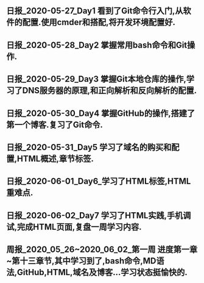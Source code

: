 ## 日报_2020-05-27_Day1 看到了Git命令行入门,从软件的配置.使用cmder和搭配,将开发环境配置好.

## 日报_2020-05-28_Day2 掌握常用bash命令和Git操作.

## 日报_2020-05-29_Day3 掌握Git本地仓库的操作,学习了DNS服务器的原理,和正向解析和反向解析的配置.

## 日报_2020-05-30_Day4 掌握GitHub的操作,搭建了第一个博客.复习了Git命令.

## 日报_2020-05-31_Day5 学习了域名的购买和配置,HTML概述,章节标签.

## 日报_2020-06-01_Day6_学习了HTML标签,HTML重难点.

## 日报_2020-06-02_Day7 学习了HTML实践,手机调试,完成HTML页面,复盘一周学习内容.

## 周报_2020_05_26~2020_06_02_第一周 进度第一章~第十三章节,其中学习到了,bash命令,MD语法,GitHub,HTML,域名及博客...学习状态挺愉快的.